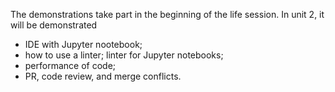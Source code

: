The demonstrations take part in the beginning of the life session. In unit 2, it will be demonstrated
- IDE with Jupyter nootebook;
- how to use a linter; linter for Jupyter notebooks;
- performance of code;
- PR, code review, and merge conflicts.

